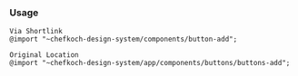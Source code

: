 ### Usage  
    
    Via Shortlink 
    @import "~chefkoch-design-system/components/button-add";
    
    Original Location
    @import "~chefkoch-design-system/app/components/buttons/buttons-add";

